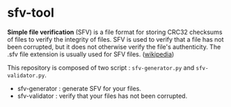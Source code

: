 # sfv-tool

**Simple file verification** (SFV) is a file format for storing CRC32 checksums of files to verify the integrity of files. SFV is used to verify that a file has not been corrupted, but it does not otherwise verify the file's authenticity. The .sfv file extension is usually used for SFV files. ([wikipedia](https://en.wikipedia.org/wiki/Simple_file_verification))

This repository is composed of two script : ``sfv-generator.py`` and ``sfv-validator.py``.
 
 * sfv-generator : generate SFV for your files.
 * sfv-validator : verify that your files has not been corrupted.